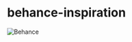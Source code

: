 # behance-inspiration

![Behance](https://user-images.githubusercontent.com/86635292/179339146-8ca2b332-0be4-4875-b1c1-7d39f8b3c0a4.jpg)
